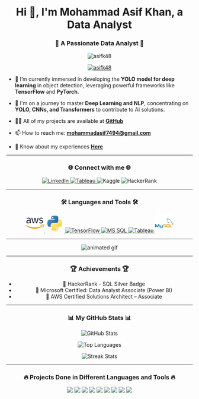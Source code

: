<h1 align="center">Hi 👋, I'm Mohammad Asif Khan, a Data Analyst</h1>
<h3 align="center">🚀 A Passionate Data Analyst 🚀</h3>

<p align="center">
  <img src="https://komarev.com/ghpvc/?username=asifk48&label=Profile%20views&color=0e75b6&style=flat" alt="asifk48" />
</p>

<p align="center">
  <a href="https://github.com/ryo-ma/github-profile-trophy">
    <img src="https://github-profile-trophy.vercel.app/?username=asifk48&theme=onedark&no-frame=true&row=1&column=4&margin-w=15&margin-h=15" alt="asifk48" />
  </a>
</p>

- 🔭 I’m currently immersed in developing the **YOLO model for deep learning** in object detection, leveraging powerful frameworks like **TensorFlow** and **PyTorch**.

- 🌱 I'm on a journey to master **Deep Learning and NLP**, concentrating on **YOLO, CNNs, and Transformers** to contribute to AI solutions.

- 👨‍💻 All of my projects are available at **[GitHub](https://github.com/asifk48)**

- 📫 How to reach me: **mohammadasif7494@gmail.com**

- 📄 Know about my experiences **[Here](https://drive.google.com/file/d/your-resume-link/view?usp=sharing)**

---

<h3 align="center">🌐 Connect with me 🌐</h3>
<p align="center">
  <a href="https://linkedin.com/in/mohammad-asif-khan-a3089a24a" target="blank">
    <img src="https://raw.githubusercontent.com/rahuldkjain/github-profile-readme-generator/master/src/images/icons/Social/linked-in-alt.svg" alt="LinkedIn" height="40" width="50" />
  </a>
  <a href="https://public.tableau.com/app/profile/mohammad.asif.khan" target="blank">
    <img src="https://upload.wikimedia.org/wikipedia/commons/4/4b/Tableau_Logo.png" alt="Tableau" height="40" width="50" />
  </a>
  <img src="https://raw.githubusercontent.com/rahuldkjain/github-profile-readme-generator/master/src/images/icons/Social/kaggle.svg" alt="Kaggle" height="40" width="50" />
  <img src="https://raw.githubusercontent.com/rahuldkjain/github-profile-readme-generator/master/src/images/icons/Social/hackerrank.svg" alt="HackerRank" height="40" width="50" />
</p>

---

<h3 align="center">🛠️ Languages and Tools 🛠️</h3>
<p align="center">
  <a href="https://aws.amazon.com" target="_blank">
    <img src="https://raw.githubusercontent.com/devicons/devicon/master/icons/amazonwebservices/amazonwebservices-original-wordmark.svg" alt="AWS" width="50" height="50" />
  </a>
  <a href="https://www.python.org" target="_blank">
    <img src="https://raw.githubusercontent.com/devicons/devicon/master/icons/python/python-original.svg" alt="Python" width="50" height="50" />
  </a>
  <a href="https://www.tensorflow.org/" target="_blank">
    <img src="https://www.vectorlogo.zone/logos/tensorflow/tensorflow-icon.svg" alt="TensorFlow" width="50" height="50" />
  </a>
  <a href="https://www.microsoft.com/en-us/sql-server" target="_blank">
    <img src="https://www.svgrepo.com/show/303229/microsoft-sql-server-logo.svg" alt="MS SQL" width="50" height="50" />
  </a>
  <a href="https://tableau.com/" target="_blank">
    <img src="https://upload.wikimedia.org/wikipedia/commons/4/4b/Tableau_Logo.png" alt="Tableau" width="90" height="50" />
  </a>
  <a href="https://www.mysql.com/" target="_blank">
    <img src="https://raw.githubusercontent.com/devicons/devicon/master/icons/mysql/mysql-original-wordmark.svg" alt="MySQL" width="50" height="50" />
  </a>
</p>

---

<p align="center">
  <img src="https://miro.medium.com/v2/resize:fit:828/format:webp/0*tD5kEC2JYcKHH0zO.gif" alt="animated gif" />
</p>

---

<h3 align="center">🏆 Achievements 🏆</h3>
<ul align="center">
  <li>🏅 HackerRank - SQL Silver Badge</li>
  <li>🏅 Microsoft Certified: Data Analyst Associate (Power BI)</li>
  <li>🏅 AWS Certified Solutions Architect – Associate</li>
</ul>

---

<h3 align="center">📊 My GitHub Stats 📊</h3>
<p align="center">
  <img src="https://github-readme-stats.vercel.app/api?username=asifk48&show_icons=true&theme=radical" alt="GitHub Stats" />
</p>
<p align="center">
  <img src="https://github-readme-stats.vercel.app/api/top-langs/?username=asifk48&layout=compact&show_icons=true&theme=radical" alt="Top Languages" />
</p>
<p align="center">
  <img src="https://github-readme-streak-stats.herokuapp.com/?user=asifk48&theme=radical" alt="Streak Stats" />
</p>

---

<h3 align="center">🔥 Projects Done in Different Languages and Tools 🔥</h3>
<p align="center">
  <img src="https://img.shields.io/badge/Python-14-brightgreen?style=flat&logo=python&logoColor=white" />
  <img src="https://img.shields.io/badge/PowerBI-11-brightgreen?style=flat&logo=powerbi&logoColor=white" />
  <img src="https://img.shields.io/badge/Excel-17-brightgreen?style=flat&logo=excel&logoColor=white" />
  <img src="https://img.shields.io/badge/Tableau-12-brightgreen?style=flat&logo=tableau&logoColor=white" />
  <img src="https://img.shields.io/badge/SQL-15-brightgreen?style=flat&logo=postgresql&logoColor=white" />
  <img src="https://img.shields.io/badge/HTML-4-brightgreen?style=flat&logo=html5&logoColor=white" />
  <img src="https://img.shields.io/badge/CSS-3-brightgreen?style=flat&logo=css3&logoColor=white" />
  <img src="https://img.shields.io/badge/JavaScript-5-brightgreen?style=flat&logo=javascript&logoColor=white" />
  <img src="https://img.shields.io/badge/PHP-2-brightgreen?style=flat&logo=php&logoColor=white" />
</p>
